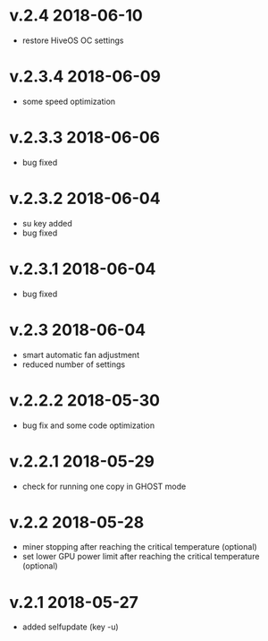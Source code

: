 # v.2.4     2018-06-10
- restore HiveOS OC settings

# v.2.3.4     2018-06-09
- some speed optimization

# v.2.3.3     2018-06-06
- bug fixed

# v.2.3.2     2018-06-04
- su key added
- bug fixed

# v.2.3.1     2018-06-04
- bug fixed

# v.2.3     2018-06-04
- smart automatic fan adjustment
- reduced number of settings

# v.2.2.2   2018-05-30
- bug fix and some code optimization

# v.2.2.1   2018-05-29
- check for running one copy in GHOST mode

# v.2.2   2018-05-28
- miner stopping after reaching the critical temperature (optional)
- set lower GPU power limit after reaching the critical temperature (optional)

# v.2.1   2018-05-27
- added selfupdate (key -u)
